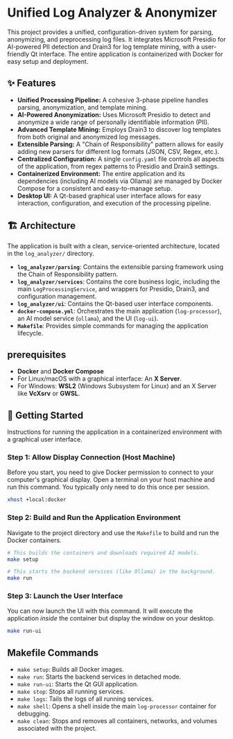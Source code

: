 # Unified Log Analyzer & Anonymizer

This project provides a unified, configuration-driven system for parsing, anonymizing, and preprocessing log files. It integrates Microsoft Presidio for AI-powered PII detection and Drain3 for log template mining, with a user-friendly Qt interface. The entire application is containerized with Docker for easy setup and deployment.

## ✨ Features

- **Unified Processing Pipeline:** A cohesive 3-phase pipeline handles parsing, anonymization, and template mining.
- **AI-Powered Anonymization:** Uses Microsoft Presidio to detect and anonymize a wide range of personally identifiable information (PII).
- **Advanced Template Mining:** Employs Drain3 to discover log templates from both original and anonymized log messages.
- **Extensible Parsing:** A "Chain of Responsibility" pattern allows for easily adding new parsers for different log formats (JSON, CSV, Regex, etc.).
- **Centralized Configuration:** A single `config.yaml` file controls all aspects of the application, from regex patterns to Presidio and Drain3 settings.
- **Containerized Environment:** The entire application and its dependencies (including AI models via Ollama) are managed by Docker Compose for a consistent and easy-to-manage setup.
- **Desktop UI:** A Qt-based graphical user interface allows for easy interaction, configuration, and execution of the processing pipeline.

## 🏗️ Architecture

The application is built with a clean, service-oriented architecture, located in the `log_analyzer/` directory.

- **`log_analyzer/parsing`**: Contains the extensible parsing framework using the Chain of Responsibility pattern.
- **`log_analyzer/services`**: Contains the core business logic, including the main `LogProcessingService`, and wrappers for Presidio, Drain3, and configuration management.
- **`log_analyzer/ui`**: Contains the Qt-based user interface components.
- **`docker-compose.yml`**: Orchestrates the main application (`log-processor`), an AI model service (`ollama`), and the UI (`log-ui`).
- **`Makefile`**: Provides simple commands for managing the application lifecycle.

##  prerequisites

- **Docker** and **Docker Compose**
- For Linux/macOS with a graphical interface: An **X Server**.
- For Windows: **WSL2** (Windows Subsystem for Linux) and an X Server like **VcXsrv** or **GWSL**.

## 🚀 Getting Started

Instructions for running the application in a containerized environment with a graphical user interface.

### Step 1: Allow Display Connection (Host Machine)

Before you start, you need to give Docker permission to connect to your computer's graphical display. Open a terminal on your host machine and run this command. You typically only need to do this once per session.

```bash
xhost +local:docker
```

### Step 2: Build and Run the Application Environment

Navigate to the project directory and use the `Makefile` to build and run the Docker containers.

```bash
# This builds the containers and downloads required AI models.
make setup

# This starts the backend services (like Ollama) in the background.
make run
```

### Step 3: Launch the User Interface

You can now launch the UI with this command. It will execute the application *inside* the container but display the window on your desktop.

```bash
make run-ui
```

## Makefile Commands

- `make setup`: Builds all Docker images.
- `make run`: Starts the backend services in detached mode.
- `make run-ui`: Starts the Qt GUI application.
- `make stop`: Stops all running services.
- `make logs`: Tails the logs of all running services.
- `make shell`: Opens a shell inside the main `log-processor` container for debugging.
- `make clean`: Stops and removes all containers, networks, and volumes associated with the project.

